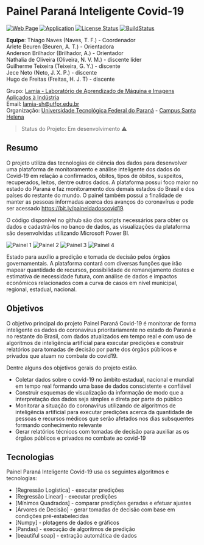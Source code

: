 # Painel Paraná Inteligente Covid-19


[![Web Page](https://img.shields.io/badge/Follow-Lab%20Page-blue)](https://lamia.sh.utfpr.edu.br) [![Application](https://img.shields.io/badge/Application-PowerBI-black)](https://bit.ly/paineldadoscovid19) [![License Status](https://img.shields.io/github/license/lamia-utfpr/IC02-2019-Painel-de-Dados-Covid19)](https://github.com/lamia-utfpr/IC02-2019-Painel-de-Dados-Covid19/blob/Produ%C3%A7%C3%A3o/LICENSE) [![BuildStatus](https://img.shields.io/badge/Build-2.0-green)](https://github.com/lamia-utfpr/IC02-2019-Painel-de-Dados-Covid19)

**Equipe**:
Thiago Naves (Naves, T. F.) - Coordenador  
Arlete Beuren (Beuren, A. T.) - Orientadora  
Anderson Brilhador (Brilhador, A.) - Orientador  
Nathalia de Oliveira (Oliveira, N. V. M.) - discente líder  
Guilherme Teixeira (Teixeira, G. Y.) - 	discente  
Jece Neto (Neto, J. X. P.) - discente  
Hugo de Freitas (Freitas, H. J. T) - discente  

Grupo: [Lamia - Laboratório de Aprendizado de Máquina e Imagens Aplicados à Indústria](https://lamia.sh.utfpr.edu.br)  
Email: lamia-sh@utfpr.edu.br  
Organização: [Universidade Tecnológica Federal do Paraná](http://portal.utfpr.edu.br/)  - [Campus Santa Helena](http://www.utfpr.edu.br/campus/santahelena)  

> Status do Projeto: Em desenvolvimento :warning:

## Resumo
O projeto utiliza das tecnologias de ciência dos dados para desenvolver uma plataforma de monitoramento e análise inteligente dos dados do Covid-19 em relação a confirmados, óbitos, tipos de óbitos, suspeitos, recuperados, leitos, dentre outros dados. A plataforma possui foco maior no estado do Paraná e faz monitoramento dos demais estados do Brasil e dos países do restante do mundo. O painel também possui a finalidade de manter as pessoas informadas acerca dos avanços do coronavírus e pode ser acessado https://bit.ly/paineldadoscovid19.

O código disponível no github são dos scripts necessários para obter os dados e cadastrá-los no banco de dados, as visualizações da plataforma são desenvolvidas utilizando Microsoft Power BI.

![Painel 1](https://user-images.githubusercontent.com/26206052/85969982-8de8bc00-b99f-11ea-9306-e299e9e4dd2c.png)
![Painel 2](https://user-images.githubusercontent.com/26206052/85969981-8d502580-b99f-11ea-97c1-3e7da5350e86.png)
![Painel 3](https://user-images.githubusercontent.com/26206052/85969976-89bc9e80-b99f-11ea-8c16-d830c2d583da.png)
![Painel 4](https://user-images.githubusercontent.com/26206052/85969984-8f19e900-b99f-11ea-86d3-baf99ae0e927.png)

Estado para auxílio a predição e tomada de decisão pelos órgãos governamentais. A plataforma contará com diversas funções que irão mapear quantidade de recursos, possibilidade de remanejamento destes e estimativa de necessidade futura, com análise de dados e impactos econômicos relacionados com a curva de casos em nível municipal, regional, estadual, nacional.

## Objetivos
O objetivo principal do projeto Painel Paraná Covid-19 é monitorar de forma inteligente os dados do coronavírus prioritariamente no estado do Paraná e no restante do Brasil, com dados atualizados em tempo real e com uso de algoritmos de inteligência artificial para executar predições e construir relatórios para tomadas de decisão por parte dos órgãos públicos e privados que atuam no combate do covid19.

Dentre alguns dos objetivos gerais do projeto estão.
  - Coletar dados sobre o covid-19 no âmbito estadual, nacional e mundial em tempo real formando uma base de dados conscistente e confiável
  - Construir esquemas de visualização da informação de modo que a interpretação dos dados seja simples e direta por parte do público
  - Monitorar a situação do coronavírus utilizando de algoritmos de inteligência artificial para executar predições acerca da quantidade de pessoas e recursos médicos que serão afetados nos dias subsquentes formando conhecimento relevante
  - Gerar relatórios técnicos com tomadas de decisão para auxiliar as os órgãos públicos e privados no combate ao covid-19

## Tecnologias

Painel Paraná Inteligente Covid-19 usa os seguintes algoritmos e tecnologias:

* [Regressão Logística] - executar predições
* [Regressão Linear] - executar predições
* [Mínimos Quadrados] - comparar predições geradas e efetuar ajustes
* [Árvores de Decisão] - gerar tomadas de decisão com base em condições pré-estabelecidas
* [Numpy] - plotagens de dados e gráficos
* [Pandas] - execução de algoritmos de predição
* [beautiful soap] - extração automática de dados


  
